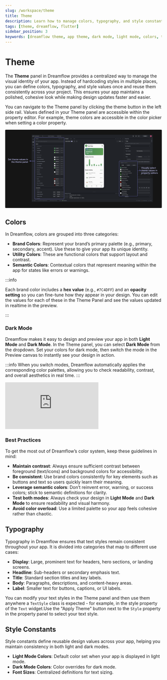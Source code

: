 ```yaml
---
slug: /workspace/theme
title: Theme 
description: Learn how to manage colors, typography, and style constants in Dreamflow’s Theme panel to create a consistent, cohesive design across your app.
tags: [theme, dreamflow, flutter]
sidebar_position: 3
keywords: [dreamflow theme, app theme, dark mode, light mode, colors, typography, style]
---
```



# Theme
The **Theme** panel in Dreamflow provides a centralized way to manage the visual identity of your app. Instead of hardcoding styles in multiple places, you can define colors, typography, and style values once and reuse them consistently across your project. This ensures your app maintains a polished, cohesive look while making design updates faster and easier.

You can navigate to the Theme panel by clicking the theme button in the left side rail. Values defined in your Theme panel are accessible within the property editor. For example, theme colors are accessible in the color picker when setting a color property.

![theme-panel](../imgs/theme-panel.png)

## Colors

In Dreamflow, colors are grouped into three categories:

- **Brand Colors**: Represent your brand’s primary palette (e.g., primary, secondary, accent). Use these to give your app its unique identity.
- **Utility Colors**: These are functional colors that support layout and contrast.
- **Semantic Colors**: Contextual colors that represent meaning within the app for states like errors or warnings.


:::info

Each brand color includes a **hex value** (e.g., `#7C4DFF`) and an **opacity setting** so you can fine-tune how they appear in your design. You can edit the values for each of these in the Theme Panel and see the values updated in realtime in the preview.

:::

### Dark Mode

Dreamflow makes it easy to design and preview your app in both **Light Mode** and **Dark Mode**. In the Theme panel, you can select **Dark Mode** from the dropdown. Set your colors for dark mode, then switch the mode in the Preview canvas to instantly see your design in action.

:::info
When you switch modes, Dreamflow automatically applies the corresponding color palettes, allowing you to check readability, contrast, and overall aesthetics in real time.
:::

<div style={{
    position: 'relative',
    paddingBottom: 'calc(52.67989417989418% + 41px)', // Keeps the aspect ratio and additional padding
    height: 0,
    width: '100%'}}>
    <iframe 
        src="https://demo.arcade.software/OKojpnMFTASQci348sSe?embed&show_copy_link=true"
        title=""
        style={{
            position: 'absolute',
            top: 0,
            left: 0,
            width: '100%',
            height: '100%',
            colorScheme: 'light'
        }}
        frameborder="0"
        loading="lazy"
        webkitAllowFullScreen
        mozAllowFullScreen
        allowFullScreen
        allow="clipboard-write">
    </iframe>
</div>
<p></p>

### Best Practices

To get the most out of Dreamflow’s color system, keep these guidelines in mind:

- **Maintain contrast**: Always ensure sufficient contrast between foreground (text/icons) and background colors for accessibility.
- **Be consistent**: Use brand colors consistently for key elements such as buttons and text so users quickly learn their meaning.
- **Leverage semantic colors**: Don’t reinvent error, warning, or success colors; stick to semantic definitions for clarity.
- **Test both modes**: Always check your design in **Light Mode** and **Dark Mode** to ensure readability and visual harmony.
- **Avoid color overload**: Use a limited palette so your app feels cohesive rather than chaotic.

## Typography

Typography in Dreamflow ensures that text styles remain consistent throughout your app. It is divided into categories that map to different use cases:

- **Display**: Large, prominent text for headers, hero sections, or landing screens.
- **Headline**: Sub-headers or secondary emphasis text.
- **Title**: Standard section titles and key labels.
- **Body**: Paragraphs, descriptions, and content-heavy areas.
- **Label**: Smaller text for buttons, captions, or UI labels.

You can modify your text styles in the Theme panel and then use them anywhere a `TextSyle` class is expected - for example, in the style property of the `Text` widget.Use the "Apply Theme" button next to the `Style` property in the property panel to select your text style. 


## Style Constants

Style constants define reusable design values across your app, helping you maintain consistency in both light and dark modes.

- **Light Mode Colors**: Default color set when your app is displayed in light mode.
- **Dark Mode Colors**: Color overrides for dark mode.
- **Font Sizes**: Centralized definitions for text sizing.